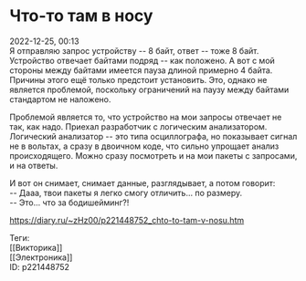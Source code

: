 Что-то там в носу
==================

   
 2022-12-25, 00:13   
  Я отправляю запрос устройству -- 8 байт, ответ -- тоже 8 байт. Устройство отвечает байтами подряд -- как положено. А вот с мой стороны между байтами имеется пауза длиной примерно 4 байта. Причины этого ещё только предстоит установить. Это, однако не является проблемой, поскольку ограничений на паузу между байтами стандартом не наложено.   
   
 Проблемой является то, что устройство на мои запросы отвечает не так, как надо. Приехал разработчик с логическим анализатором. Логический анализатор -- это типа осциллографа, но показывает сигнал не в вольтах, а сразу в двоичном коде, что сильно упрощает анализ происходящего. Можно сразу посмотреть и на мои пакеты с запросами, и на ответы.   
   
 И вот он снимает, снимает данные, разглядывает, а потом говорит:   
 -- Дааа, твои пакеты я легко смогу отличить... по размеру.   
 -- Это... что за бодишейминг?!   
    
 <https://diary.ru/~zHz00/p221448752_chto-to-tam-v-nosu.htm>   
   
 Теги:   
 [[Викторика]]   
 [[Электроника]]   
 ID: p221448752
